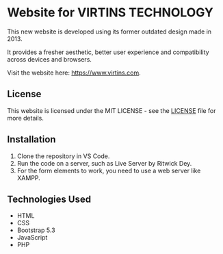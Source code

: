 
# Website for VIRTINS TECHNOLOGY

This new website is developed using its former outdated design made in 2013. 

It provides a fresher aesthetic, better user experience and compatibility across devices and browsers.

Visit the website here: https://www.virtins.com.

## License

This website is licensed under the MIT LICENSE - see the [LICENSE](https://github.com/wangyuanchi/virtins.com/blob/main/LICENSE.md) file for more details.

## Installation

1. Clone the repository in VS Code.
2. Run the code on a server, such as Live Server by Ritwick Dey.
3. For the form elements to work, you need to use a web server like XAMPP.

## Technologies Used

- HTML
- CSS
- Bootstrap 5.3
- JavaScript
- PHP
